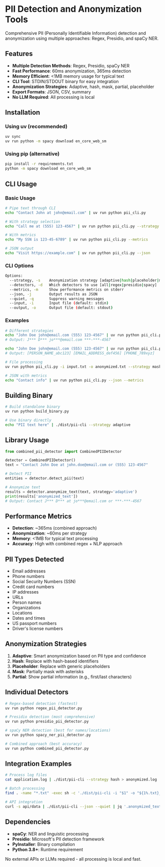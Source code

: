 # PII Detection and Anonymization Tools

Comprehensive PII (Personally Identifiable Information) detection and anonymization using multiple approaches: Regex, Presidio, and spaCy NER.

## Features

- **Multiple Detection Methods**: Regex, Presidio, spaCy NER
- **Fast Performance**: 60ms anonymization, 365ms detection
- **Memory Efficient**: <1MB memory usage for typical text
- **CLI Tool**: STDIN/STDOUT binary for easy integration
- **Anonymization Strategies**: Adaptive, hash, mask, partial, placeholder
- **Export Formats**: JSON, CSV, summary
- **No LLM Required**: All processing is local

## Installation

### Using uv (recommended)

```bash
uv sync
uv run python -m spacy download en_core_web_sm
```

### Using pip (alternative)

```bash
pip install -r requirements.txt
python -m spacy download en_core_web_sm
```

## CLI Usage

### Basic Usage

```bash
# Pipe text through CLI
echo "Contact John at john@email.com" | uv run python pii_cli.py

# With strategy selection
echo "Call me at (555) 123-4567" | uv run python pii_cli.py --strategy hash

# With metrics
echo "My SSN is 123-45-6789" | uv run python pii_cli.py --metrics

# JSON output
echo "Visit https://example.com" | uv run python pii_cli.py --json
```

### CLI Options

```bash
Options:
  --strategy, -s    Anonymization strategy [adaptive|hash|placeholder|mask|partial]
  --detectors, -d   Which detectors to use [all|regex|presidio|spacy]
  --metrics, -m     Show performance metrics on stderr
  --json, -j        Output results as JSON
  --quiet, -q       Suppress warning messages
  --input, -i       Input file (default: stdin)
  --output, -o      Output file (default: stdout)
```

### Examples

```bash
# Different strategies
echo "John Doe john@email.com (555) 123-4567" | uv run python pii_cli.py -s adaptive
# Output: J*** D*** jo***@email.com ***-***-4567

echo "John Doe john@email.com (555) 123-4567" | uv run python pii_cli.py -s hash  
# Output: [PERSON_NAME_abc123] [EMAIL_ADDRESS_def456] [PHONE_789xyz]

# File processing
uv run python pii_cli.py -i input.txt -o anonymized.txt --strategy mask

# JSON with metrics
echo "Contact info" | uv run python pii_cli.py --json --metrics
```

## Building Binary

```bash
# Build standalone binary
uv run python build_binary.py

# Use binary directly
echo "PII text here" | ./dist/pii-cli --strategy adaptive
```

## Library Usage

```python
from combined_pii_detector import CombinedPIIDetector

detector = CombinedPIIDetector()
text = "Contact John Doe at john.doe@email.com or (555) 123-4567"

# Detect PII
entities = detector.detect_pii(text)

# Anonymize text  
results = detector.anonymize_text(text, strategy='adaptive')
print(results['anonymized_text'])
# Output: Contact J*** D*** at jo***@email.com or ***-***-4567
```

## Performance Metrics

- **Detection**: ~365ms (combined approach)
- **Anonymization**: ~60ms per strategy
- **Memory**: <1MB for typical text processing
- **Accuracy**: High with combined regex + NLP approach

## PII Types Detected

- Email addresses
- Phone numbers  
- Social Security Numbers (SSN)
- Credit card numbers
- IP addresses
- URLs
- Person names
- Organizations
- Locations
- Dates and times
- US passport numbers
- Driver's license numbers

## Anonymization Strategies

1. **Adaptive**: Smart anonymization based on PII type and confidence
2. **Hash**: Replace with hash-based identifiers  
3. **Placeholder**: Replace with generic placeholders
4. **Mask**: Partially mask with asterisks
5. **Partial**: Show partial information (e.g., first/last characters)

## Individual Detectors

```bash
# Regex-based detection (fastest)
uv run python regex_pii_detector.py

# Presidio detection (most comprehensive)  
uv run python presidio_pii_detector.py

# spaCy NER detection (best for names/locations)
uv run python spacy_ner_pii_detector.py

# Combined approach (best accuracy)
uv run python combined_pii_detector.py
```

## Integration Examples

```bash
# Process log files
cat application.log | ./dist/pii-cli --strategy hash > anonymized.log

# Batch processing
find . -name "*.txt" -exec sh -c './dist/pii-cli -i "$1" -o "${1%.txt}_anon.txt"' _ {} \;

# API integration
curl -s api/data | ./dist/pii-cli --json --quiet | jq '.anonymized_text'
```

## Dependencies

- **spaCy**: NER and linguistic processing
- **Presidio**: Microsoft's PII detection framework  
- **PyInstaller**: Binary compilation
- **Python 3.8+**: Runtime requirement

No external APIs or LLMs required - all processing is local and fast.